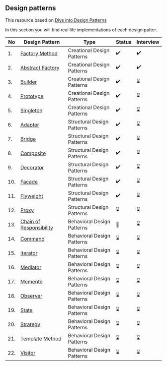 ## Design patterns

This resource based on [Dive into Design Patterns ](https://github.com/abbos0123/Design-Patterns/blob/main/Dive%20into%20Design%20Patterns.pdf)

In this section you will find real life implementations of each design patter.

|No|Design Pattern|Type|Status|Interview|
|--|--------------|----|------|--------|
|1.| [Factory Method](https://github.com/abbos0123/Design-Patterns/tree/main/Practice/Creational-Design-Patterns/Factory-Method)|Creational Design Patterns|:heavy_check_mark:|:heavy_check_mark:|
|2.| [Abstract Factory](https://github.com/abbos0123/Design-Patterns/tree/main/Practice/Creational-Design-Patterns/Abstract-Factory)|Creational Design Patterns|:heavy_check_mark:|:heavy_check_mark:|
|3.| [Builder](https://github.com/abbos0123/Design-Patterns/tree/main/Practice/Creational-Design-Patterns/Builder)|Creational Design Patterns|:heavy_check_mark:|:hourglass:|
|4.| [Prototype](https://github.com/abbos0123/Design-Patterns/tree/main/Practice/Creational-Design-Patterns/Prototype)|Creational Design Patterns|:heavy_check_mark:|:hourglass:|
|5.| [Singleton](https://github.com/abbos0123/Design-Patterns/tree/main/Practice/Creational-Design-Patterns/Singleton)|Creational Design Patterns|:heavy_check_mark:|:hourglass:|
|6.| [Adapter](https://github.com/abbos0123/Design-Patterns/tree/main/Practice/Structural-Design-Patterns/Adapter)|Structural Design Patterns|:heavy_check_mark:|:hourglass:|
|7.| [Bridge](https://github.com/abbos0123/Design-Patterns/tree/main/Practice/Structural-Design-Patterns/Bridge)|Structural Design Patterns|:heavy_check_mark:|:hourglass:|
|8.| [Composite](https://github.com/abbos0123/Design-Patterns/tree/main/Practice/Structural-Design-Patterns/Composite)|Structural Design Patterns|:heavy_check_mark:|:hourglass:|
|9.| [Decorator](https://github.com/abbos0123/Design-Patterns/tree/main/Practice/Structural-Design-Patterns/Decorator)|Structural Design Patterns|:heavy_check_mark:|:hourglass:|
|10.| [Facade](https://github.com/abbos0123/Design-Patterns/tree/main/Practice/Structural-Design-Patterns/Facade)|Structural Design Patterns|:heavy_check_mark:|:hourglass:|
|11.| [Flyweight](https://github.com/abbos0123/Design-Patterns/tree/main/Practice/Structural-Design-Patterns/Flyweight)|Structural Design Patterns|:heavy_check_mark:|:hourglass:|
|12.| [Proxy](https://github.com/abbos0123/Design-Patterns/tree/main/Practice/Structural-Design-Patterns/Proxy)|Structural Design Patterns|:hourglass:|:hourglass:|
|13.| [Chain of Responsibility](https://github.com/abbos0123/Design-Patterns/tree/main/Practice/Behavioral-Design-Patterns/Chain-of-Presponsibility)|Behavioral Design Patterns|:book:|:hourglass:|
|14.| [Command](https://github.com/abbos0123/Design-Patterns/tree/main/Practice/Behavioral-Design-Patterns/Command)|Behavioral Design Patterns|:hourglass:|:hourglass:|
|15.| [Iterator](https://github.com/abbos0123/Design-Patterns/tree/main/Practice/Behavioral-Design-Patterns/Iterator)|Behavioral Design Patterns|:hourglass:|:hourglass:|
|16.| [Mediator](https://github.com/abbos0123/Design-Patterns/tree/main/Practice/Behavioral-Design-Patterns/Mediator)|Behavioral Design Patterns|:hourglass:|:hourglass:|
|17.| [Memento](https://github.com/abbos0123/Design-Patterns/tree/main/Practice/Behavioral-Design-Patterns/Memento)|Behavioral Design Patterns|:hourglass:|:hourglass:|
|18.| [Observer](https://github.com/abbos0123/Design-Patterns/tree/main/Practice/Behavioral-Design-Patterns/Observer)|Behavioral Design Patterns|:hourglass:|:hourglass:|
|19.| [State](https://github.com/abbos0123/Design-Patterns/tree/main/Practice/Behavioral-Design-Patterns/State)|Behavioral Design Patterns|:hourglass:|:hourglass:|
|20.| [Strategy](https://github.com/abbos0123/Design-Patterns/tree/main/Practice/Behavioral-Design-Patterns/Strategy)|Behavioral Design Patterns|:hourglass:|:hourglass:|
|21.| [Template Method](https://github.com/abbos0123/Design-Patterns/tree/main/Practice/Behavioral-Design-Patterns/Template-Method)|Behavioral Design Patterns|:hourglass:|:hourglass:|
|22.| [Visitor](https://github.com/abbos0123/Design-Patterns/tree/main/Practice/Behavioral-Design-Patterns/Visitor)|Behavioral Design Patterns|:hourglass:|:hourglass:|
